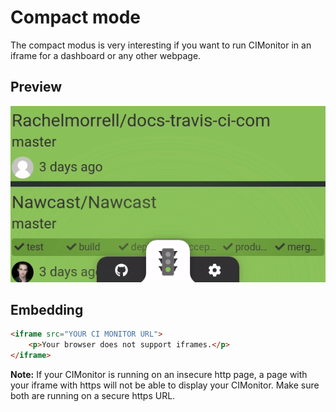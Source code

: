 # Compact mode

The compact modus is very interesting if you want to run CIMonitor in an iframe for a dashboard or
any other webpage.

## Preview

![](../img/compact-mode.gif)

## Embedding

```html
<iframe src="YOUR CI MONITOR URL">
    <p>Your browser does not support iframes.</p>
</iframe>
```

**Note:** If your CIMonitor is running on an insecure http page, a page with your iframe with https will not
be able to display your CIMonitor. Make sure both are running on a secure https URL.

